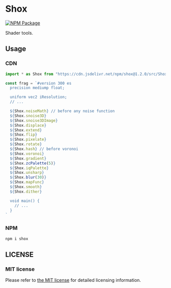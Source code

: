 # Shox

[![NPM Package][npm]][npm-url]

Shader tools.

## Usage

### CDN

```js
import * as Shox from "https://cdn.jsdelivr.net/npm/shox@1.2.0/src/Shox.js"

const frag = `#version 300 es
  precision mediump float;

  uniform vec2 iResolution;
  // ...

  ${Shox.noiseMath} // before any noise function
  ${Shox.snoise3D}
  ${Shox.snoise3DImage}
  ${Shox.displace}
  ${Shox.extend}
  ${Shox.flip}
  ${Shox.pixelate}
  ${Shox.rotate}
  ${Shox.hash} // before voronoi
  ${Shox.voronoi}
  ${Shox.gradient}
  ${Shox.zcPalette(5)}
  ${Shox.iqPalette}
  ${Shox.unsharp}
  ${Shox.blur(30)}
  ${Shox.mapFunc}
  ${Shox.smooth}
  ${Shox.dither}

  void main() {
    // ...
  }
`
```

### NPM

```bash
npm i shox
```

## LICENSE

### MIT license

Please refer to [the MIT license](https://github.com/ZRNOF/Shox/blob/main/LICENSE) for detailed licensing information.

[npm]: https://img.shields.io/npm/v/shox
[npm-url]: https://www.npmjs.com/package/shox
